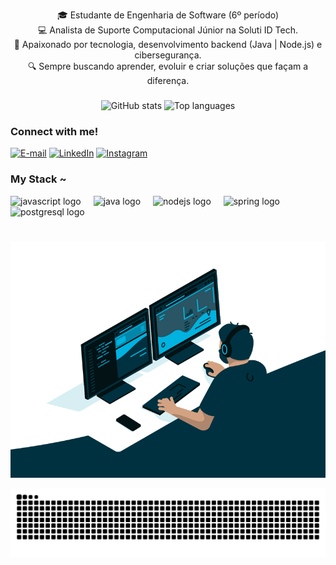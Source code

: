 <p align="center">
🎓 Estudante de Engenharia de Software (6º período)<br>
💻 Analista de Suporte Computacional Júnior na Soluti ID Tech.<br>
🚀 Apaixonado por tecnologia, desenvolvimento backend (Java | Node.js) e cibersegurança.<br>
🔍 Sempre buscando aprender, evoluir e criar soluções que façam a diferença.
</p>
  
###

<div align="center">
  <img src="https://github-readme-stats.vercel.app/api?username=Eliel-DM&show_icons=true&theme=dracula&include_all_commits=true&count_private=true" height="150" alt="GitHub stats"/>
  <img src="https://github-readme-stats.vercel.app/api/top-langs/?username=Eliel-DM&layout=compact&langs_count=8&theme=dracula" height="150" alt="Top languages"/>
</div>

###

<h3 align="left">Connect with me!</h3>

[![E-mail](https://img.shields.io/badge/-Email-000?style=for-the-badge&logo=microsoft-outlook&logoColor=FF00F6&color:FFF)](elieldiasmatos@gmail.com)
[![LinkedIn](https://img.shields.io/badge/-LinkedIn-000?style=for-the-badge&logo=linkedin&logoColor=FF00F6&color:FFF)](https://www.linkedin.com/in/eliel-dias-matos-12030a288)
[![Instagram](https://img.shields.io/badge/-Instagram-000?style=for-the-badge&logo=instagram&logoColor=FF00F6&color:FFF)](https://www.instagram.com/eliel.labs)

<h3 align="left">My Stack ~</h3>

<div align="left">
  <img src="https://cdn.jsdelivr.net/gh/devicons/devicon/icons/javascript/javascript-original.svg" height="30" alt="javascript logo"  />
  <img width="12" />
  <img src="https://cdn.jsdelivr.net/gh/devicons/devicon/icons/java/java-original.svg" height="30" alt="java logo"  />
  <img width="12" />
  <img src="https://cdn.jsdelivr.net/gh/devicons/devicon/icons/nodejs/nodejs-original.svg" height="30" alt="nodejs logo"  />
  <img width="12" />
  <img src="https://cdn.jsdelivr.net/gh/devicons/devicon/icons/spring/spring-original.svg" height="30" alt="spring logo"  />
  <img width="12" />
  <img src="https://cdn.jsdelivr.net/gh/devicons/devicon/icons/postgresql/postgresql-original.svg" height="30" alt="postgresql logo"  />
</div>

###

<p align="center">
  <img src="https://raw.githubusercontent.com/Eliel-DM/Eliel-DM/main/src/gif.gif" 
       alt="Banner Eliel Dias Matos" 
       width="80%" 
       style="border-radius: 12px; margin-top: 10px;"/>
</p>

<picture align="center">
  <source media="(prefers-color-scheme: dark)" srcset="https://raw.githubusercontent.com/Eliel-DM/Eliel-DM/output/github-contribution-grid-snake-dark.svg">
  <source media="(prefers-color-scheme: light)" srcset="https://raw.githubusercontent.com/Eliel-DM/Eliel-DM/output/github-contribution-grid-snake-dark.svg">
  <img align="center" alt="github contribution grid snake animation" src="https://raw.githubusercontent.com/Eliel-DM/Eliel-DM/output/github-contribution-grid-snake.svg">
</picture>

###

<br clear="both">
